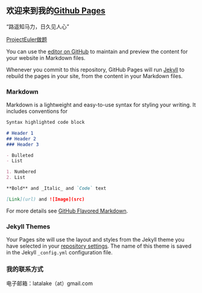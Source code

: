 ## 欢迎来到我的[Github Pages](https://latalake.github.io)

“路遥知马力，日久见人心”

[ProjectEuler做题](https://github.com/latalake/latalake.github.io/blob/master/projecteuler.md)

You can use the [editor on GitHub](https://github.com/latalake/latalake.github.io/edit/master/index.md) to maintain and preview the content for your website in Markdown files.

Whenever you commit to this repository, GitHub Pages will run [Jekyll](https://jekyllrb.com/) to rebuild the pages in your site, from the content in your Markdown files.

### Markdown

Markdown is a lightweight and easy-to-use syntax for styling your writing. It includes conventions for

```markdown
Syntax highlighted code block

# Header 1
## Header 2
### Header 3

- Bulleted
- List

1. Numbered
2. List

**Bold** and _Italic_ and `Code` text

[Link](url) and ![Image](src)
```

For more details see [GitHub Flavored Markdown](https://guides.github.com/features/mastering-markdown/).

### Jekyll Themes

Your Pages site will use the layout and styles from the Jekyll theme you have selected in your [repository settings](https://github.com/latalake/latalake.github.io/settings). The name of this theme is saved in the Jekyll `_config.yml` configuration file.

### 我的联系方式

电子邮箱：latalake（at）gmail.com
